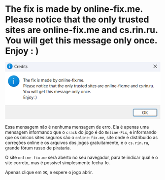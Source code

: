 # The fix is made by online-fix.me. Please notice that the only trusted sites are online-fix.me and cs.rin.ru. You will get this message only once. Enjoy : )

![online-fix.me](assets/errors/online-fix.me.png)

Essa mensagem não é nenhuma mensagem de erro. Ela é apenas uma mensagem informando que o `crack` do jogo é do `Online-Fix`, e informando que os únicos sites seguros são o `online-fix.me`, site onde é distribuído as correções online e os arquivos dos jogos gratuitamente, e o `cs.rin.ru`, grande fórum russo de pirataria.

O site `online-fix.me` será aberto no seu navegador, para te indicar qual é o site correto, mas é possível simplesmente fecha-lo.

Apenas clique em `OK`, e espere o jogo abrir.